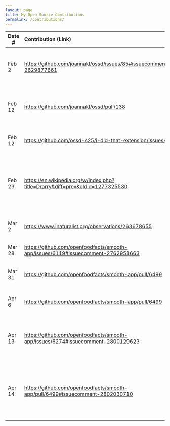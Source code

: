 ```yaml
---
layout: page
title: My Open Source Contributions
permalink: /contributions/
---
```


<!--
Type of the contribution should be "Wikipedia edit", "OpenStreet Map feature", "Documentation", "Course website", "Blog",
"Browser Add-on", etc.

The description should include a brief summary of what you did.

The link should bring us to a public page that shows your contribution. 

Replace the first row with your own contribution. 

-->





| Date #       | Contribution (Link)  | Type  | Description |
|---|:---|:---|:---|
| Feb 2   | https://github.com/joannakl/ossd/issues/85#issuecomment-2629877661    | course website    |   I asked about the updated tentative course schedule.    |
|  Feb 12   |   https://github.com/joannakl/ossd/pull/138  |  course website   |   I removed the reference to the tentative course schedule.   |
|  Feb 12   |   https://github.com/ossd-s25/i-did-that-extension/issues/1  |  I Did That extension   |   I asked if the repo could be made public.   |
|  Feb 23   |   https://en.wikipedia.org/w/index.php?title=Drarry&diff=prev&oldid=1277325530  |  Wikipedia   |   I updated a number, changed the layout to be easier to follow, and made some grammar corrections.   |
|  Mar 2   |   https://www.inaturalist.org/observations/263678655  |  iNaturalist   |   I added an identification to an observation.   |
|  Mar 28   |   https://github.com/openfoodfacts/smooth-app/issues/6119#issuecomment-2762951663  |  OpenFoodFacts   |   I asked to be assigned to an issue.
|  Mar 31   |   https://github.com/openfoodfacts/smooth-app/pull/6499  |  OpenFoodFacts   |   I opened a pull request for the issue I claimed.
|  Apr 6   |   https://github.com/openfoodfacts/smooth-app/pull/6499  |  OpenFoodFacts   |   I made the requested changes on my PR.
|  Apr 13   |   https://github.com/openfoodfacts/smooth-app/issues/6274#issuecomment-2800129623  |  OpenFoodFacts   |   I expressed interest in working on an issue and asked for some clarification.
|  Apr 14   |   https://github.com/openfoodfacts/smooth-app/pull/6499#issuecomment-2802030710  |  OpenFoodFacts   |   I made some suggestions for how I might edit my pull request to address a contributor's concerns.